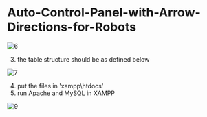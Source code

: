 # Auto-Control-Panel-with-Arrow-Directions-for-Robots



![6](https://user-images.githubusercontent.com/67188835/86248457-c97fb380-bb62-11ea-80c9-9403d94155dd.PNG)

3. the table structure should be as defined below

![7](https://user-images.githubusercontent.com/67188835/86248553-e6b48200-bb62-11ea-8e28-afe86ff743ba.PNG)

4. put the files in 'xampp\htdocs'
5. run Apache and MySQL in XAMPP

![9](https://user-images.githubusercontent.com/67188835/86249150-b91c0880-bb63-11ea-9b68-37e337940644.PNG)
